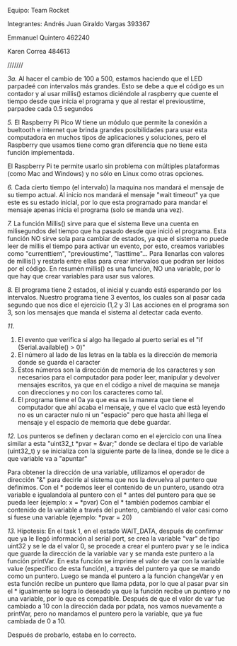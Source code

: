 Equipo: Team Rocket

Integrantes: 
Andrés Juan Giraldo Vargas 393367

Emmanuel Quintero 462240

Karen Correa 484613

///////

*3a.* Al hacer el cambio de 100 a 500, estamos haciendo que el LED parpadeé con intervalos más grandes. Esto se debe a que el código es un contador y al usar millis() estamos diciéndole al raspberry que cuente el tiempo desde que inicia el programa y que al restar el previoustime, parpadee cada 0.5 segundos 


*5.* El Raspberry Pi Pico W tiene un módulo que permite la conexión a bueltooth e internet que brinda grandes posibilidades para usar esta computadora en muchos tipos de aplicaciones y soluciones, pero el Raspberry que usamos tiene  como gran diferencia que no tiene esta función implementada.

   El Raspberry Pi te permite usarlo sin problema con múltiples plataformas (como Mac and Windows) y no sólo en Linux como otras opciones.
   
*6.* Cada cierto tiempo (el intervalo) la maquina nos mandará el mensaje de su tiempo actual. Al inicio nos mandará el mensaje "wait timeout" ya que este es su estado inicial, por lo que esta programado para mandar el mensaje apenas inicia el programa (solo se manda una vez).

*7.* La función Millis() sirve para que el sistema lleve una cuenta en milisegundos del tiempo que ha pasado desde que inició el programa. Esta función NO sirve sola para cambiar de estados, ya que el sistema no puede leer de millis el tiempo para activar un evento, por esto, creamos variables como "currenttiem", "previoustime", "lasttime"... Para llenarlas con valores de millis() y restarla entre ellas para crear intervalos que podran ser leidos por el código. En resumén millis() es una función, NO una variable, por lo que hay que crear variables para usar sus valores.
   
*8.* El programa tiene 2 estados, el inicial y cuando está esperando por los intervalos.
   Nuestro programa tiene 3 eventos, los cuales son al pasar cada segundo que nos dice el ejercicio (1,2 y 3)
   Las acciones en el programa son 3, son los mensajes que manda el sistema al detectar cada evento.
   
*11.* 

   1. El evento que verifica si algo ha llegado al puerto serial es el "if (Serial.available() > 0)"
   3. El número al lado de las letras en la tabla es la dirección de memoria donde se guarda el caracter
   4. Éstos números son la dirección de memoria de los caracteres y son necesarios para el computador para poder leer, manipular y devolver mensajes escritos, ya que en el código a nivel de maquina se    maneja con direcciones y no con los caracteres como tal.
   5. El programa tiene el 0a ya que esa es la manera que tiene el computador que ahí acaba el mensaje, y que el vacìo que està leyendo no es un caracter nulo ni un "espacio" pero que hasta ahì llega el mensaje y el espacio de memoria que debe guardar.

*12.*
    Los punteros se definen y declaran como en el ejercicio con una línea similar a esta "uint32_t *pvar = &var;" donde se declara el tipo de variable (uint32_t) y se inicializa con la siguiente parte de la       línea, donde se le dice a que variable va a "apuntar"

   Para obtener la dirección de una variable, utilizamos el operador de dirección "&" para decirle al sistema que nos la devuelva al puntero que definimos.
      Con el * podemos leer el contenido de un puntero, usando otra variable e igualandola al puntero con el * antes del puntero para que se pueda leer (ejemplo: x = *pvar)
      Con el * también podemos cambiar el contenido de la variable a través del puntero, cambiando el valor casi como si fuese una variable (ejemplo: *pvar = 20)

*13.* 
   Hipotesis: En el task 1, en el estado WAIT_DATA, después de confirmar que ya le llegó información al serial port, se crea la variable "var" de tipo uint32 y se le da el valor 0, se procede a crear el puntero pvar y se le indica que guarde la dirección de la variable var y se manda este puntero a la función printVar. En esta función se imprime el valor de var con la variable value (específico de esta función), a través del puntero ya que se mando como un puntero. Luego se manda el puntero a la función changeVar y en esta función recibe un puntero que llama pdata, por lo que al pasar pvar sin el * igualmente se logra lo deseado ya que la función recibe un puntero y no una variable, por lo que es compatible. Después de que el valor de var fue cambiado a 10 con la dirección dada por pdata, nos vamos nuevamente a printVar, pero no mandamos el puntero pero la variable, que ya fue cambiada de 0 a 10.

Después de probarlo, estaba en lo correcto.
